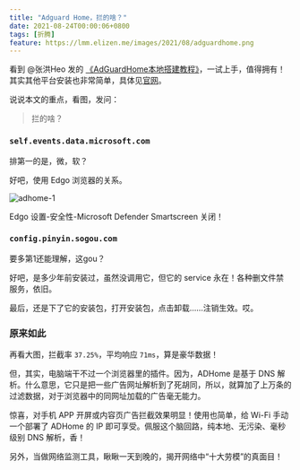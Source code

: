 ```yaml
---
title: "Adguard Home，拦的啥？"
date: 2021-08-24T00:00:06+0800
tags: [折腾]
feature: https://lmm.elizen.me/images/2021/08/adguardhome.png
---
```


看到 @张洪Heo 发的 [《AdGuardHome本地搭建教程》](https://blog.zhheo.com/p/8e295a09.html)，一试上手，值得拥有！其实其他平台安装也非常简单，具体见[官网](https://adguard.com/zh_cn/adguard-home/overview.html)。

说说本文的重点，看图，发问：

> 拦的啥？

<!--more-->

### `self.events.data.microsoft.com`

排第一的是，微，软？

好吧，使用 Edgo 浏览器的关系。

![adhome-1](https://lmm.elizen.me/images/2021/08/adhome-1.jpg)

Edgo 设置-安全性-Microsoft Defender Smartscreen 关闭！

### `config.pinyin.sogou.com`

要多第1还能理解，这gou？

好吧，是多少年前安装过，虽然没调用它，但它的 service 永在！各种删文件禁服务，依旧。

最后，还是下了它的安装包，打开安装包，点击卸载……注销生效。哎。

### 原来如此

再看大图，拦截率 `37.25%`，平均响应 `71ms`，算是豪华数据！

但，其实，电脑端干不过一个浏览器里的插件。因为，ADHome 是基于 DNS 解析。什么意思，它只是把一些广告网址解析到了死胡同，所以，就算加了上万条的过滤数据，对于浏览器中的同网址加载的广告毫无能力。

惊喜，对手机 APP 开屏或内容页广告拦截效果明显！使用也简单，给 Wi-Fi 手动一个部署了 ADHome 的 IP 即可享受。佩服这个脑回路，纯本地、无污染、毫秒级别 DNS 解析，香！

另外，当做网络监测工具，瞅瞅一天到晚的，揭开网络中“十大劳模”的真面目！